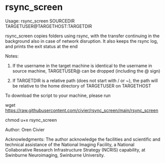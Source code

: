 # rsync_screen

Usage: rsync_screen SOURCEDIR TARGETUSER@TARGETHOST:TARGETDIR 

rsync_screen copies folders using rsync, with the transfer continuing in the background also in case of network disruption. 
It also keeps the rsync log, and prints the exit status at the end

Notes:

1. If the username in the target machine is identical to the username in source machine, TARGETUSER@ can be dropped (including the @ sign)

2. If TARGETDIR is a relative path (does not start with / or ~), the path will be relative to the home directory of TARGETUSER on TARGETHOST

To download the script to your machine, please run


  wget https://raw.githubusercontent.com/civier/rsync_screen/main/rsync_screen
  
  chmod u+x rsync_screen


Author:
Oren Civier

Acknowledgments:
The author acknowledge the facilities and scientific and technical assistance of the National Imaging Facility, a National Collaborative Research Infrastructure Strategy (NCRIS) capability, at Swinburne Neuroimaging, Swinburne University.
